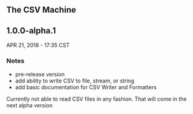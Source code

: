 ## The CSV Machine
## 1.0.0-alpha.1
APR 21, 2018 - 17:35 CST
### Notes
- pre-release version  
- add ability to write CSV to file, stream, or string
- add basic documentation for CSV Writer and Formatters

Currently not able to read CSV files in any fashion. That will come in the next alpha version
